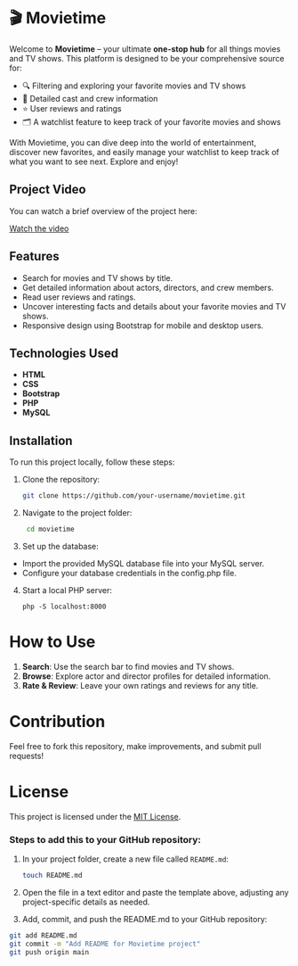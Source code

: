 # 🎬 Movietime

Welcome to **Movietime** – your ultimate **one-stop hub** for all things movies and TV shows. This platform is designed to be your comprehensive source for:

- 🔍 Filtering and exploring your favorite movies and TV shows
- 🎥 Detailed cast and crew information
- ⭐ User reviews and ratings
- 🗂️ A watchlist feature to keep track of your favorite movies and shows

With Movietime, you can dive deep into the world of entertainment, discover new favorites, and easily manage your watchlist to keep track of what you want to see next. Explore and enjoy!


## Project Video

You can watch a brief overview of the project here:

[Watch the video](https://drive.google.com/file/d/1jFX4_Mex61h1dPYc-7BVOpIsSREnJnl7/view?usp=sharing)



## Features

- Search for movies and TV shows by title.
- Get detailed information about actors, directors, and crew members.
- Read user reviews and ratings.
- Uncover interesting facts and details about your favorite movies and TV shows.
- Responsive design using Bootstrap for mobile and desktop users.

## Technologies Used

- **HTML**
- **CSS**
- **Bootstrap**
- **PHP**
- **MySQL**

## Installation

To run this project locally, follow these steps:

1. Clone the repository:
   ```bash
   git clone https://github.com/your-username/movietime.git

2. Navigate to the project folder:
   ```bash
    cd movietime
   
3. Set up the database:

* Import the provided MySQL database file into your MySQL server.
* Configure your database credentials in the config.php file.
  
4. Start a local PHP server:
   ```
   php -S localhost:8000

# How to Use

1. **Search**: Use the search bar to find movies and TV shows.
2. **Browse**: Explore actor and director profiles for detailed information.
3. **Rate & Review**: Leave your own ratings and reviews for any title.



# Contribution
Feel free to fork this repository, make improvements, and submit pull requests!

# License
This project is licensed under the [MIT License](https://opensource.org/licenses/MIT).

### Steps to add this to your GitHub repository:

1. In your project folder, create a new file called `README.md`:
   ```bash
   touch README.md
2. Open the file in a text editor and paste the template above, adjusting any project-specific details as needed.

3. Add, commit, and push the README.md to your GitHub repository:
```bash
git add README.md
git commit -m "Add README for Movietime project"
git push origin main

        
